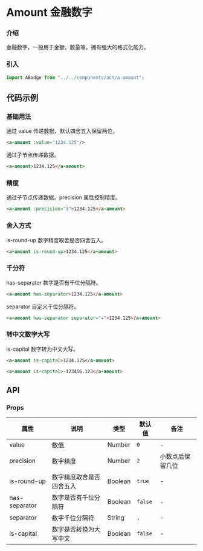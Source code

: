 # Amount 金融数字

### 介绍

金融数字，一般用于金额，数量等。拥有强大的格式化能力。

### 引入

~~~js
import ABadge from "../../components/act/a-amount";
~~~

## 代码示例

### 基础用法

通过 value 传递数据，默认四舍五入保留两位。

~~~html
<a-amount :value="1234.125"/>
~~~

通过子节点传递数据。

~~~html
<a-amount>1234.125</a-amount>
~~~

### 精度

通过子节点传递数据。precision 属性控制精度。

~~~html
<a-amount :precision="3">1234.125</a-amount>
~~~

### 舍入方式

is-round-up 数字精度取舍是否四舍五入。

~~~html
<a-amount is-round-up>1234.125</a-amount>
~~~

### 千分符

has-separator 数字是否有千位分隔符。

~~~html
<a-amount has-separator>1234.125</a-amount>
~~~

separator 自定义千位分隔符。

~~~html
<a-amount has-separator separator="★">1234.125</a-amount>
~~~

### 转中文数字大写

is-capital 数字转为中文大写。

~~~html
<a-amount is-capital>1234.125</a-amount>

<a-amount is-capital>-123456.123</a-amount>
~~~

## API

### Props

|属性 | 说明 | 类型 | 默认值 | 备注 |
|----|-----|------|------|------|
|value|数值|Number|`0`|-|
|precision|数字精度|Number|`2`|小数点后保留几位|
|is-round-up|数字精度取舍是否四舍五入|Boolean|`true`|-|
|has-separator|数字是否有千位分隔符|Boolean|`false`|-|
|separator|数字千位分隔符|String|`,`|-|
|is-capital|数字是否转换为大写中文|Boolean|`false`|-|